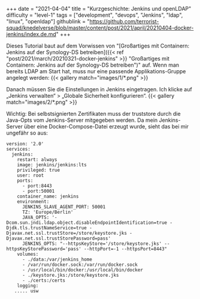 +++
date = "2021-04-04"
title = "Kurzgeschichte: Jenkins und openLDAP"
difficulty = "level-1"
tags = ["development", "devops", "Jenkins", "ldap", "linux", "openldap"]
githublink = "https://github.com/terrorist-squad/knedelverse/blob/master/content/post/2021/april/20210404-docker-jenkins/index.de.md"
+++

Dieses Tutorial baut auf dem Vorwissen von "[Großartiges mit Containern: Jenkins auf der Synology-DS betreiben]({{< ref "post/2021/march/20210321-docker-jenkins" >}} "Großartiges mit Containern: Jenkins auf der Synology-DS betreiben")" auf. Wenn man bereits LDAP am Start hat, muss nur eine passende Applikations-Gruppe angelegt werden:
{{< gallery match="images/1/*.png" >}}


Danach müssen Sie die Einstellungen in Jenkins eingetragen. Ich klicke auf „Jenkins verwalten“ > „Globale Sicherheit konfigurieren“. 
{{< gallery match="images/2/*.png" >}}

Wichtig: Bei selbstsignierten Zertifikaten muss der truststore durch die Java-Opts vom Jenkins-Server mitgegeben werden. Da mein Jenkins-Server über eine Docker-Compose-Datei erzeugt wurde, sieht das bei mir ungefähr so aus:
```
version: '2.0'
services:
  jenkins:
    restart: always
    image: jenkins/jenkins:lts
    privileged: true
    user: root
    ports:
      - port:8443
      - port:50001
    container_name: jenkins
    environment:
      JENKINS_SLAVE_AGENT_PORT: 50001
      TZ: 'Europe/Berlin'
      JAVA_OPTS: '-Dcom.sun.jndi.ldap.object.disableEndpointIdentification=true -Djdk.tls.trustNameService=true -Djavax.net.ssl.trustStore=/store/keystore.jks -Djavax.net.ssl.trustStorePassword=pass'
      JENKINS_OPTS: "--httpsKeyStore='/store/keystore.jks' --httpsKeyStorePassword='pass' --httpPort=-1 --httpsPort=8443"
    volumes:
      - ./data:/var/jenkins_home
      - /var/run/docker.sock:/var/run/docker.sock
      - /usr/local/bin/docker:/usr/local/bin/docker
      - ./keystore.jks:/store/keystore.jks
      - ./certs:/certs
    logging:
   ..... usw
   ```